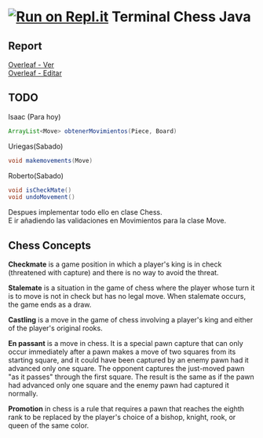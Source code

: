 [![Run on Repl.it](https://repl.it/badge/github/Uriegas/Terminal-Chess-Java)](https://repl.it/@Uriegas/Terminal-Chess-Java)
Terminal Chess Java
==================

## Report  
[Overleaf - Ver](https://www.overleaf.com/read/jwprchbnfsbw)  
[Overleaf - Editar](https://www.overleaf.com/9577246851cdscmhvgdnwm)  

## TODO
Isaac (Para hoy)
```java
ArrayList<Move> obtenerMovimientos(Piece, Board)
```
Uriegas(Sabado)
```java
void makemovements(Move)
```
Roberto(Sabado)
```java
void isCheckMate()
void undoMovement()
```
Despues implementar todo ello en clase Chess.  
E ir añadiendo las validaciones en Movimientos para la clase Move.

## Chess Concepts  
**Checkmate** is a game position in which a player's king is in check (threatened with capture) and there is no way to avoid the threat.  

**Stalemate** is a situation in the game of chess where the player whose turn it is to move is not in check but has no legal move. When stalemate occurs, the game ends as a draw.

**Castling** is a move in the game of chess involving a player's king and either of the player's original rooks.  

**En passant** is a move in chess. It is a special pawn capture that can only occur immediately after a pawn makes a move of two squares from its starting square, and it could have been captured by an enemy pawn had it advanced only one square. The opponent captures the just-moved pawn "as it passes" through the first square. The result is the same as if the pawn had advanced only one square and the enemy pawn had captured it normally.  

**Promotion** in chess is a rule that requires a pawn that reaches the eighth rank to be replaced by the player's choice of a bishop, knight, rook, or queen of the same color.
